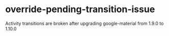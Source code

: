 # override-pending-transition-issue
Activity transitions are broken after upgrading google-material from 1.9.0 to 1.10.0
